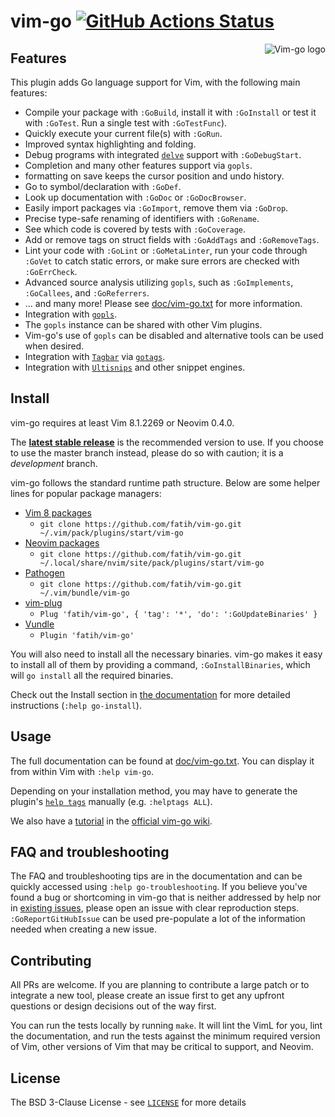 # vim-go [![GitHub Actions Status](https://github.com/fatih/vim-go/workflows/test/badge.svg)](https://github.com/fatih/vim-go/actions)



<p align="center">
  <img style="float: right;" src="assets/vim-go.png" alt="Vim-go logo"/>
</p>

## Features

This plugin adds Go language support for Vim, with the following main features:

* Compile your package with `:GoBuild`, install it with `:GoInstall` or test it
  with `:GoTest`. Run a single test with `:GoTestFunc`).
* Quickly execute your current file(s) with `:GoRun`.
* Improved syntax highlighting and folding.
* Debug programs with integrated [`delve`](https://github.com/go-delve/delve) support with `:GoDebugStart`.
* Completion and many other features support via `gopls`.
* formatting on save keeps the cursor position and undo history.
* Go to symbol/declaration with `:GoDef`.
* Look up documentation with `:GoDoc` or `:GoDocBrowser`.
* Easily import packages via `:GoImport`, remove them via `:GoDrop`.
* Precise type-safe renaming of identifiers with `:GoRename`.
* See which code is covered by tests with `:GoCoverage`.
* Add or remove tags on struct fields with `:GoAddTags` and `:GoRemoveTags`.
* Lint your code with `:GoLint` or `:GoMetaLinter`, run your code through `:GoVet` to catch static errors, or make sure errors are checked with `:GoErrCheck`.
* Advanced source analysis utilizing `gopls`, such as `:GoImplements`, `:GoCallees`, and `:GoReferrers`.
* ... and many more! Please see [doc/vim-go.txt](doc/vim-go.txt) for more information.
* Integration with [`gopls`](https://github.com/golang/tools/blob/master/gopls/README.md).
* The `gopls` instance can be shared with other Vim plugins.
* Vim-go's use of `gopls` can be disabled and alternative tools can be used when desired.
* Integration with [`Tagbar`](https://github.com/preservim/tagbar) via [`gotags`](https://github.com/jstemmer/gotags).
* Integration with [`Ultisnips`](https://github.com/SirVer/ultisnips) and other snippet engines.

## Install

vim-go requires at least Vim 8.1.2269 or Neovim 0.4.0.

The [**latest stable release**](https://github.com/fatih/vim-go/releases/latest) is the
recommended version to use. If you choose to use the master branch instead,
please do so with caution; it is a _development_ branch.


vim-go follows the standard runtime path structure. Below are some helper lines
for popular package managers:

* [Vim 8 packages](http://vimhelp.appspot.com/repeat.txt.html#packages)
  * `git clone https://github.com/fatih/vim-go.git ~/.vim/pack/plugins/start/vim-go`
* [Neovim packages](https://neovim.io/doc/user/repeat.html#packages)
  * `git clone https://github.com/fatih/vim-go.git ~/.local/share/nvim/site/pack/plugins/start/vim-go`
* [Pathogen](https://github.com/tpope/vim-pathogen)
  * `git clone https://github.com/fatih/vim-go.git ~/.vim/bundle/vim-go`
* [vim-plug](https://github.com/junegunn/vim-plug)
  * `Plug 'fatih/vim-go', { 'tag': '*', 'do': ':GoUpdateBinaries' }`
* [Vundle](https://github.com/VundleVim/Vundle.vim)
  * `Plugin 'fatih/vim-go'`

You will also need to install all the necessary binaries. vim-go makes it easy
to install all of them by providing a command, `:GoInstallBinaries`, which will
`go install` all the required binaries.

Check out the Install section in [the documentation](doc/vim-go.txt) for more
detailed instructions (`:help go-install`).

## Usage

The full documentation can be found at [doc/vim-go.txt](doc/vim-go.txt). You can
display it from within Vim with `:help vim-go`.

Depending on your installation method, you may have to generate the plugin's
[`help tags`](http://vimhelp.appspot.com/helphelp.txt.html#%3Ahelptags)
manually (e.g. `:helptags ALL`).

We also have a [tutorial](https://github.com/fatih/vim-go/wiki/Tutorial) in the [official vim-go wiki](https://github.com/fatih/vim-go/wiki).

## FAQ and troubleshooting

The FAQ and troubleshooting tips are in the documentation and can be quickly
accessed using `:help go-troubleshooting`. If you believe you've found a bug or
shortcoming in vim-go that is neither addressed by help nor in [existing
issues](https://github.com/fatih/vim-go/issues), please open an issue with
clear reproduction steps. `:GoReportGitHubIssue` can be used pre-populate a lot
of the information needed when creating a new issue.

## Contributing

All PRs are welcome. If you are planning to contribute a large patch or to
integrate a new tool, please create an issue first to get any upfront questions
or design decisions out of the way first.

You can run the tests locally by running `make`. It will lint the VimL for you,
lint the documentation, and run the tests against the minimum required version
of Vim, other versions of Vim that may be critical to support, and Neovim.

## License

The BSD 3-Clause License - see [`LICENSE`](LICENSE) for more details


